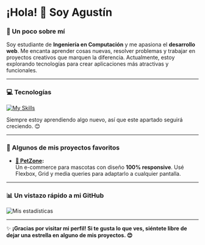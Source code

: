 # ¡Hola! 👋 Soy Agustín  

### 🚀 Un poco sobre mí

Soy estudiante de **Ingeniería en Computación** y me apasiona el **desarrollo web**. Me encanta aprender cosas nuevas, resolver problemas y trabajar en proyectos creativos que marquen la diferencia. Actualmente, estoy explorando tecnologías para crear aplicaciones más atractivas y funcionales.  

---

### 💻 Tecnologías
[![My Skills](https://skillicons.dev/icons?i=html,css,js,bootstrap,java,py,c,mysql,git,vscode&theme=light)](https://skillicons.dev)

Siempre estoy aprendiendo algo nuevo, así que este apartado seguirá creciendo. 😊  

---

### 🌟 Algunos de mis proyectos favoritos 

- **[🐾 PetZone](https://agustinchazarreta.github.io/Ecommerce-PetZone-/):**  
  Un e-commerce para mascotas con diseño **100% responsive**. Usé Flexbox, Grid y media queries para adaptarlo a cualquier pantalla.  

---

### 📊 Un vistazo rápido a mi GitHub

![Mis estadísticas](https://github-readme-stats.vercel.app/api?username=AgustinChazarreta&show_icons=true&theme=gotham)  

---

✨ **¡Gracias por visitar mi perfil! Si te gusta lo que ves, siéntete libre de dejar una estrella en alguno de mis proyectos. 😊**  
